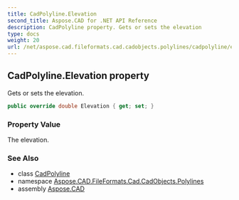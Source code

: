 ```yaml
---
title: CadPolyline.Elevation
second_title: Aspose.CAD for .NET API Reference
description: CadPolyline property. Gets or sets the elevation
type: docs
weight: 20
url: /net/aspose.cad.fileformats.cad.cadobjects.polylines/cadpolyline/elevation/
---
```

## CadPolyline.Elevation property

Gets or sets the elevation.

```csharp
public override double Elevation { get; set; }
```

### Property Value

The elevation.

### See Also

* class [CadPolyline](../)
* namespace [Aspose.CAD.FileFormats.Cad.CadObjects.Polylines](../../cadpolyline/)
* assembly [Aspose.CAD](../../../)


